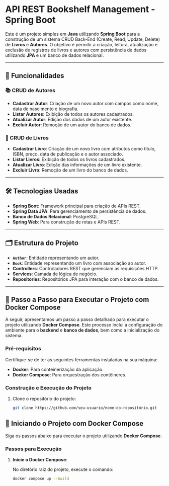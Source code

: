 # API REST Bookshelf Management - Spring Boot

Este é um projeto simples em **Java** utilizando **Spring Boot** para a construção de um sistema CRUD Back-End (Create, Read, Update, Delete) de **Livros** e **Autores**. O objetivo é permitir a criação, leitura, atualização e exclusão de registros de livros e autores com persistência de dados utilizando **JPA** e um banco de dados relacional.

---

## 🚀 Funcionalidades

### 📚 CRUD de Autores
- **Cadastrar Autor**: Criação de um novo autor com campos como nome, data de nascimento e biografia.
- **Listar Autores**: Exibição de todos os autores cadastrados.
- **Atualizar Autor**: Edição dos dados de um autor existente.
- **Excluir Autor**: Remoção de um autor do banco de dados.

### 📖 CRUD de Livros
- **Cadastrar Livro**: Criação de um novo livro com atributos como título, ISBN, preço, data de publicação e o autor associado.
- **Listar Livros**: Exibição de todos os livros cadastrados.
- **Atualizar Livro**: Edição das informações de um livro existente.
- **Excluir Livro**: Remoção de um livro do banco de dados.

---

## 🛠️ Tecnologias Usadas
- **Spring Boot**: Framework principal para criação de APIs REST.
- **Spring Data JPA**: Para gerenciamento de persistência de dados.
- **Banco de Dados Relacional**: PostgreSQL.
- **Spring Web**: Para construção de rotas e APIs REST.

---

## 🗂️ Estrutura do Projeto
- **`Author`**: Entidade representando um autor.
- **`Book`**: Entidade representando um livro com associação ao autor.
- **Controllers**: Controladores REST que gerenciam as requisições HTTP.
- **Services**: Camada de lógica de negócio.
- **Repositories**: Repositórios JPA para interação com o banco de dados.

---


## 🐳 Passo a Passo para Executar o Projeto com Docker Compose

A seguir, apresentamos um passo a passo detalhado para executar o projeto utilizando **Docker Compose**. Este processo inclui a configuração do ambiente para o **backend** e **banco de dados**, bem como a inicialização do sistema.

### Pré-requisitos
Certifique-se de ter as seguintes ferramentas instaladas na sua máquina:
- **Docker**: Para conteinerização da aplicação.
- **Docker Compose**: Para orquestração dos contêineres.

### Construção e Execução do Projeto

1. Clone o repositório do projeto:
   ```bash
   git clone https://github.com/seu-usuario/nome-do-repositório.git
   ```
   
## 🐳 Iniciando o Projeto com Docker Compose

Siga os passos abaixo para executar o projeto utilizando **Docker Compose**.

### Passos para Execução

1. **Inicie o Docker Compose**:
   
   No diretório raiz do projeto, execute o comando:
   
   ```bash
   docker compose up --build
   ```
